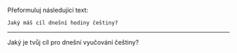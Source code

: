 Přeformuluj následující text:

```
Jaký máš cíl dnešní hodiny češtiny?
```

---

<!-- chatcmpl-748xjRIvYpdK7qJiaIUwfeFJBSJ9e -->

Jaký je tvůj cíl pro dnešní vyučování češtiny?